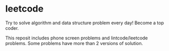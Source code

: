 leetcode
========

Try to solve algorithm and data structure problem every day! Become a top coder. 

This reposit includes phone screen problems and lintcode/leetcode problems. Some problems have more than 2 versions of solution. 